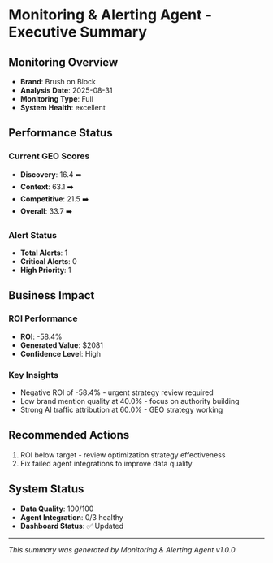# Monitoring & Alerting Agent - Executive Summary

## Monitoring Overview
- **Brand**: Brush on Block
- **Analysis Date**: 2025-08-31
- **Monitoring Type**: Full
- **System Health**: excellent

## Performance Status

### Current GEO Scores
- **Discovery**: 16.4 ➡️
- **Context**: 63.1 ➡️
- **Competitive**: 21.5 ➡️
- **Overall**: 33.7 ➡️


### Alert Status
- **Total Alerts**: 1
- **Critical Alerts**: 0
- **High Priority**: 1

## Business Impact

### ROI Performance
- **ROI**: -58.4%
- **Generated Value**: $2081
- **Confidence Level**: High

### Key Insights
- Negative ROI of -58.4% - urgent strategy review required
- Low brand mention quality at 40.0% - focus on authority building
- Strong AI traffic attribution at 60.0% - GEO strategy working


## Recommended Actions

1. ROI below target - review optimization strategy effectiveness
1. Fix failed agent integrations to improve data quality


## System Status
- **Data Quality**: 100/100
- **Agent Integration**: 0/3 healthy
- **Dashboard Status**: ✅ Updated

---

*This summary was generated by Monitoring & Alerting Agent v1.0.0*
